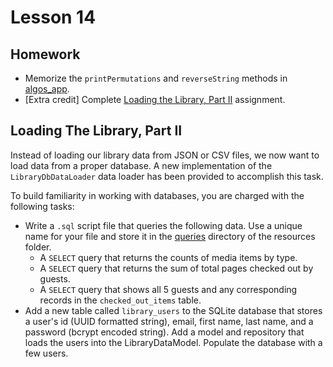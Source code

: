 # Lesson 14

## Homework

* Memorize the `printPermutations` and `reverseString` methods in [algos_app][algos-app].
* [Extra credit] Complete [Loading the Library, Part II](#loading-the-library-part-ii) assignment.

## Loading The Library, Part II

Instead of loading our library data from JSON or CSV files, we now want to load data from a proper database. A new implementation of the `LibraryDbDataLoader` data loader has been provided to accomplish this task.

To build familiarity in working with databases, you are charged with the following tasks:

* Write a `.sql` script file that queries the following data. Use a unique name for your file and store it in the [queries][queries-dir] directory of the resources folder.
    * A `SELECT` query that returns the counts of media items by type.
    * A `SELECT` query that returns the sum of total pages checked out by guests.
    * A `SELECT` query that shows all 5 guests and any corresponding records in the `checked_out_items` table.
* Add a new table called `library_users` to the SQLite database that stores a user's id (UUID formatted string), email, first name, last name, and a password (bcrypt encoded string). Add a model and repository that loads the users into the LibraryDataModel. Populate the database with a few users.

[algos-app]: ./algos/algos_app/src/main/java/com/codedifferently/lesson14/Lesson14.java
[queries-dir]: ./db/db_app/src/main/resources/queries/
